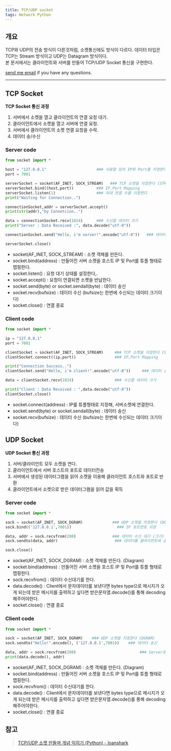 ```yaml
---
title: TCP/UDP socket
tags: Network Python
---
```


## 개요  

TCP와 UDP의 전송 방식이 다른것처럼, 소켓통신에도 방식이 다르다. 데이터 타입은 TCP는 Stream 방식이고 UDP는 Datagram 방식이다.  
본 문서에서는 클라이언트와 서버를 만들어 TCP/UDP Socket 통신을 구현한다.

[send me email](mailto:jewel7492@gmail.com) if you have any questions.

<!--more-->

---

## TCP Socket  

**TCP Socket 통신 과정**  
1. 서버에서 소켓을 열고 클라이언트의 연결 요청 대기.  
2. 클라이언트에서 소켓을 열고 서버에 연결 요청.
3. 서버에서 클라이언트의 소켓 연결 요청을 수락.
4. 데이터 송/수신

### Server code  

```python
from socket import *                    

host = "127.0.0.1"                      ### 사용할 임의 IP와 Port를 지정한다.
port = 7001                                     

serverSocket = socket(AF_INET, SOCK_STREAM)   ### TCP 소켓을 지정한다 (STREAM)	          
serverSocket.bind((host,port))          ### IP,Port Mapping                
serverSocket.listen(1)                  ### 최대 연결 수를 지정한다       
print("Waiting for Connection..")

connectionSocket,addr = serverSocket.accept()           
print(str(addr),"by Connetcion..")                  

data = connectionSocket.recv(1024)      ### 수신할 데이터 크기
print("Server : Data Received :", data.decode("utf-8"))     

connectionSocket.send("Hello, i'm server!".encode("utf-8"))   ### 데이터 송신

serverSocket.close()  
```

* socket(AF_INET, SOCK_STREAM) : 소켓 객체를 만든다.
* socket.bind(address) : 만들어진 서버 소켓을 호스트 IP 및 Port를 튜플 형태로 맵핑한다.
* socket.listen() : 요청 대기 상태를 설정한다,.
* socket.accept() : 요청이 연결되면 소켓을 반납한다.
* socket.send(byte) or socket.sendall(byte) : 데이터 송신
* socket.recv(bufsize) : 데이터 수신 (bufsize는 한번에 수신되는 데이터 크기이다)
* socket.close() : 연결 종료

### Client code  

```python
from socket import *                           

ip = "127.0.0.1"                               
port = 7001

clientSocket = socket(AF_INET, SOCK_STREAM)		### TCP 소켓을 지정한다 (STREAM)	
clientSocket.connect((ip,port))					### IP,Port Mapping

print("Connection Success..")
clientSocket.send("Hello, i'm client!".encode("utf-8"))		### 데이터 송신

data = clientSocket.recv(1024)					### 수신할 데이터 크기 

print("Client : Data Received : ",data.decode("utf-8"))          
clientSocket.close()   
```

* socket.connect(address) : IP를 튜플형태로 지정해, 서버소켓에 연결한다.
* socket.send(byte) or socket.sendall(byte) : 데이터 송신
* socket.recv(bufsize) : 데이터 수신 (bufsize는 한번에 수신되는 데이터 크기이다)

## UDP Socket  

**UDP Socket 통신 과정**
1. 서버/클라이언트 모두 소켓을 연다.
2. 클라이언트에서 서버 호스트의 포트로 데이터전송
3. 서버에서 생성된 데이터그램을 읽어 소켓을 이용해 클라이언트 호스트와 포트로 반환
4. 클라이언트에서 소켓으로 받은 데이터그램을 읽어 값을 획득

### Server code

```python
from socket import *

sock = socket(AF_INET, SOCK_DGRAM)             ### UDP 소켓을 지정한다 (DGRAM)
sock.bind(('127.0.0.1',7001))	                 ### IP 포트번호 지정

data, addr = sock.recvfrom(200)                ### 데이터 수신 대기 (크기)
sock.sendto(data, addr)                         ### 데이터를 클라이언트에 송신

sock.close()    
```
* socket(AF_INET, SOCK_DGRAM) : 소켓 객체를 만든다. (Diagram)
* socket.bind(address) : 만들어진 서버 소켓을 호스트 IP 및 Port를 튜플 형태로 맵핑한다.
* sock.recvfrom() : 데이터 수신대기를 한다.
* data.decode() : Client에서 문자데이터를 보낸다면 bytes type으로 메시지가 오게 되는데 받은 메시지를 출력하고 싶다면 받은문자열.decode()를 통해 decoding 해주어야한다.
* socket.close() : 연결 종료

### Client code

```python
from socket import *

sock = socket(AF_INET, SOCK_DGRAM)    ### UDP 소켓을 지정한다 (DGRAM)
sock.sendto("Hello!".encode(), ('127.0.0.1',7001))    ### 데이터 송신

data, addr = sock.recvfrom(200)                            ### Server로 부터 수신한 데이터와 주소
print(data.decode(), addr)
```

* socket(AF_INET, SOCK_DGRAM) : 소켓 객체를 만든다. (Diagram)
* socket.bind(address) : 만들어진 서버 소켓을 호스트 IP 및 Port를 튜플 형태로 맵핑한다.
* sock.recvfrom() : 데이터 수신대기를 한다.
* data.decode() : Client에서 문자데이터를 보낸다면 bytes type으로 메시지가 오게 되는데 받은 메시지를 출력하고 싶다면 받은문자열.decode()를 통해 decoding 해주어야한다.
* socket.close() : 연결 종료

## 참고

> [TCP/UDP 소켓 만들며 개념 익히기 (Python) - loanshark](https://velog.io/@bhs9610/TCPUDP-%EC%86%8C%EC%BC%93-%EB%A6%AC%EB%A7%88%EC%9D%B8%EB%93%9C-Python-%EC%9E%91%EC%84%B1%EC%A4%91)  